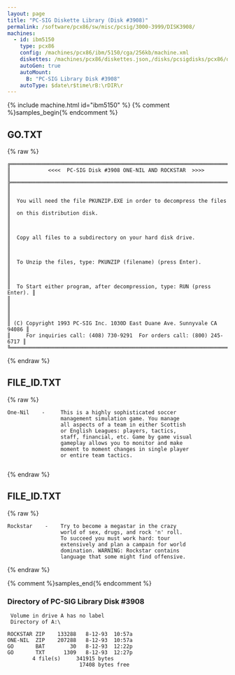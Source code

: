 ```yaml
---
layout: page
title: "PC-SIG Diskette Library (Disk #3908)"
permalink: /software/pcx86/sw/misc/pcsig/3000-3999/DISK3908/
machines:
  - id: ibm5150
    type: pcx86
    config: /machines/pcx86/ibm/5150/cga/256kb/machine.xml
    diskettes: /machines/pcx86/diskettes.json,/disks/pcsigdisks/pcx86/diskettes.json
    autoGen: true
    autoMount:
      B: "PC-SIG Library Disk #3908"
    autoType: $date\r$time\rB:\rDIR\r
---
```


{% include machine.html id="ibm5150" %}
{% comment %}samples_begin{% endcomment %}

## GO.TXT

{% raw %}
```
╔═════════════════════════════════════════════════════════════════════════╗
║            <<<<  PC-SIG Disk #3908 ONE-NIL AND ROCKSTAR  >>>>           ║
╠═════════════════════════════════════════════════════════════════════════╣
║                                                                         ║
║  You will need the file PKUNZIP.EXE in order to decompress the files    ║
║  on this distribution disk.                                             ║
║                                                                         ║
║  Copy all files to a subdirectory on your hard disk drive.              ║
║                                                                         ║
║  To Unzip the files, type: PKUNZIP (filename) (press Enter).            ║
║                                                                         ║
║  To Start either program, after decompression, type: RUN (press Enter). ║
║                                                                         ║
║                                                                         ║
║ (C) Copyright 1993 PC-SIG Inc. 1030D East Duane Ave. Sunnyvale CA 94086 ║
║     For inquiries call: (408) 730-9291  For orders call: (800) 245-6717 ║
╚═════════════════════════════════════════════════════════════════════════╝
```
{% endraw %}

## FILE_ID.TXT

{% raw %}
```
One-Nil    -     This is a highly sophisticated soccer
                 management simulation game. You manage
                 all aspects of a team in either Scottish
                 or English Leagues: players, tactics,
                 staff, financial, etc. Game by game visual
                 gameplay allows you to monitor and make
                 moment to moment changes in single player
                 or entire team tactics.
              

```
{% endraw %}

## FILE_ID.TXT

{% raw %}
```
Rockstar    -    Try to become a megastar in the crazy
                 world of sex, drugs, and rock 'n' roll.
                 To succeed you must work hard: tour
                 extensively and plan a campain for world
                 domination. WARNING: Rockstar contains
                 language that some might find offensive.

```
{% endraw %}

{% comment %}samples_end{% endcomment %}

### Directory of PC-SIG Library Disk #3908

     Volume in drive A has no label
     Directory of A:\

    ROCKSTAR ZIP    133288   8-12-93  10:57a
    ONE-NIL  ZIP    207288   8-12-93  10:57a
    GO       BAT        30   8-12-93  12:22p
    GO       TXT      1309   8-12-93  12:27p
            4 file(s)     341915 bytes
                           17408 bytes free
